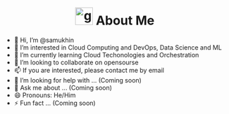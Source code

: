 <h1 align="center"> <img height="40" width="40" alt="github" src="https://cdn.jsdelivr.net/npm/simple-icons@v3/icons/github.svg" /> About Me </h1>

- 👋 Hi, I’m @samukhin
- 👀 I’m interested in Cloud Computing and DevOps, Data Science and ML
- 🌱 I’m currently learning Cloud Techonologies and Orchestration
- 💞️ I’m looking to collaborate on opensourse
- 📫 If you are interested, please contact me by email
- 🤔 I’m looking for help with ... (Coming soon)
- 💬 Ask me about ... (Coming soon)
- 😄 Pronouns: He/Him
- ⚡ Fun fact ... (Coming soon)

<!---
samuhin/samuhin is a ✨ special ✨ repository because its `README.md` (this file) appears on your GitHub profile.
You can click the Preview link to take a look at your changes.
--->
